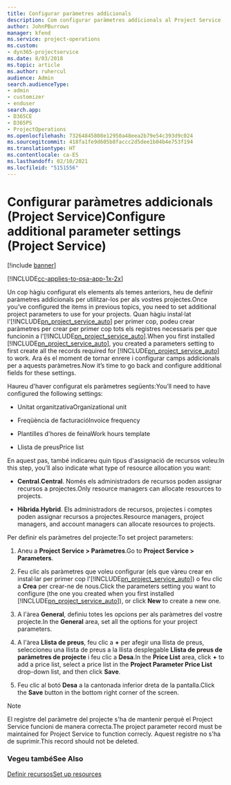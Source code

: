 ```yaml
---
title: Configurar paràmetres addicionals
description: Com configurar paràmetres addicionals al Project Service
author: JohnPBurrows
manager: kfend
ms.service: project-operations
ms.custom:
- dyn365-projectservice
ms.date: 8/03/2018
ms.topic: article
ms.author: ruhercul
audience: Admin
search.audienceType:
- admin
- customizer
- enduser
search.app:
- D365CE
- D365PS
- ProjectOperations
ms.openlocfilehash: 73264845808e12950a48eea2b79e54c393d9c024
ms.sourcegitcommit: 418fa1fe9d605b8faccc2d5dee1b04b4e753f194
ms.translationtype: HT
ms.contentlocale: ca-ES
ms.lasthandoff: 02/10/2021
ms.locfileid: "5151556"
---
```

# <a name="configure-additional-parameter-settings-project-service"></a><span data-ttu-id="b2756-103">Configurar paràmetres addicionals (Project Service)</span><span class="sxs-lookup"><span data-stu-id="b2756-103">Configure additional parameter settings (Project Service)</span></span>

[!include [banner](../includes/psa-now-project-operations.md)]

[!INCLUDE[cc-applies-to-psa-app-1x-2x](../includes/cc-applies-to-psa-app-1x-2x.md)]

<span data-ttu-id="b2756-104">Un cop hàgiu configurat els elements als temes anteriors, heu de definir paràmetres addicionals per utilitzar-los per als vostres projectes.</span><span class="sxs-lookup"><span data-stu-id="b2756-104">Once you’ve configured the items in previous topics, you need to set additional project parameters to use for your projects.</span></span> <span data-ttu-id="b2756-105">Quan hàgiu instal·lat l'[!INCLUDE[pn_project_service_auto](../includes/pn-project-service-auto.md)] per primer cop, podeu crear paràmetres per crear per primer cop tots els registres necessaris per que funcionin a l'[!INCLUDE[pn_project_service_auto](../includes/pn-project-service-auto.md)].</span><span class="sxs-lookup"><span data-stu-id="b2756-105">When you first installed [!INCLUDE[pn_project_service_auto](../includes/pn-project-service-auto.md)], you created a parameters setting to first create all the records required for [!INCLUDE[pn_project_service_auto](../includes/pn-project-service-auto.md)] to work.</span></span> <span data-ttu-id="b2756-106">Ara és el moment de tornar enrere i configurar camps addicionals per a aquests paràmetres.</span><span class="sxs-lookup"><span data-stu-id="b2756-106">Now it’s time to go back and configure additional fields for these settings.</span></span>  
  
 <span data-ttu-id="b2756-107">Haureu d'haver configurat els paràmetres següents:</span><span class="sxs-lookup"><span data-stu-id="b2756-107">You’ll need to have configured the following settings:</span></span>  
  
-   <span data-ttu-id="b2756-108">Unitat organitzativa</span><span class="sxs-lookup"><span data-stu-id="b2756-108">Organizational unit</span></span>  
  
-   <span data-ttu-id="b2756-109">Freqüència de facturació</span><span class="sxs-lookup"><span data-stu-id="b2756-109">Invoice frequency</span></span>  
  
-   <span data-ttu-id="b2756-110">Plantilles d'hores de feina</span><span class="sxs-lookup"><span data-stu-id="b2756-110">Work hours template</span></span>  
  
-   <span data-ttu-id="b2756-111">Llista de preus</span><span class="sxs-lookup"><span data-stu-id="b2756-111">Price list</span></span>  
 
<span data-ttu-id="b2756-112">En aquest pas, també indicareu quin tipus d'assignació de recursos voleu:</span><span class="sxs-lookup"><span data-stu-id="b2756-112">In this step, you’ll also indicate what type of resource allocation you want:</span></span>  
  
- <span data-ttu-id="b2756-113">**Central**.</span><span class="sxs-lookup"><span data-stu-id="b2756-113">**Central**.</span></span> <span data-ttu-id="b2756-114">Només els administradors de recursos poden assignar recursos a projectes.</span><span class="sxs-lookup"><span data-stu-id="b2756-114">Only resource managers can allocate resources to projects.</span></span>  
  
- <span data-ttu-id="b2756-115">**Híbrida**.</span><span class="sxs-lookup"><span data-stu-id="b2756-115">**Hybrid**.</span></span> <span data-ttu-id="b2756-116">Els administradors de recursos, projectes i comptes poden assignar recursos a projectes.</span><span class="sxs-lookup"><span data-stu-id="b2756-116">Resource managers, project managers, and account managers can allocate resources to projects.</span></span>  
  
 
<span data-ttu-id="b2756-117">Per definir els paràmetres del projecte:</span><span class="sxs-lookup"><span data-stu-id="b2756-117">To set project parameters:</span></span>  
  
1. <span data-ttu-id="b2756-118">Aneu a **Project Service > Paràmetres**.</span><span class="sxs-lookup"><span data-stu-id="b2756-118">Go to **Project Service > Parameters**.</span></span>  
  
2. <span data-ttu-id="b2756-119">Feu clic als paràmetres que voleu configurar (els que vàreu crear en instal·lar per primer cop l'[!INCLUDE[pn_project_service_auto](../includes/pn-project-service-auto.md)]) o feu clic a **Crea** per crear-ne de nous.</span><span class="sxs-lookup"><span data-stu-id="b2756-119">Click the parameters setting you want to configure (the one you created when you first installed [!INCLUDE[pn_project_service_auto](../includes/pn-project-service-auto.md)]), or click **New** to create a new one.</span></span>  
  
3. <span data-ttu-id="b2756-120">A l'àrea **General**, definiu totes les opcions per als paràmetres del vostre projecte.</span><span class="sxs-lookup"><span data-stu-id="b2756-120">In the **General** area, set all the options for your project parameters.</span></span>  
  
4. <span data-ttu-id="b2756-121">A l'àrea **Llista de preus**, feu clic a **+** per afegir una llista de preus, seleccioneu una llista de preus a la llista desplegable **Llista de preus de paràmetres de projecte** i feu clic a **Desa**.</span><span class="sxs-lookup"><span data-stu-id="b2756-121">In the **Price List** area, click **+** to add a price list, select a price list in the **Project Parameter Price List** drop-down list, and then click **Save**.</span></span>  
  
5. <span data-ttu-id="b2756-122">Feu clic al botó **Desa** a la cantonada inferior dreta de la pantalla.</span><span class="sxs-lookup"><span data-stu-id="b2756-122">Click the **Save** button in the bottom right corner of the screen.</span></span>  

> [!NOTE]
> <span data-ttu-id="b2756-123">El registre del paràmetre del projecte s'ha de mantenir perquè el Project Service funcioni de manera correcta.</span><span class="sxs-lookup"><span data-stu-id="b2756-123">The project parameter record must be maintained for Project Service to function correcly.</span></span> <span data-ttu-id="b2756-124">Aquest registre no s'ha de suprimir.</span><span class="sxs-lookup"><span data-stu-id="b2756-124">This record should not be deleted.</span></span>

### <a name="see-also"></a><span data-ttu-id="b2756-125">Vegeu també</span><span class="sxs-lookup"><span data-stu-id="b2756-125">See Also</span></span>  
 [<span data-ttu-id="b2756-126">Definir recursos</span><span class="sxs-lookup"><span data-stu-id="b2756-126">Set up resources</span></span>](../psa/set-up-resources.md)
